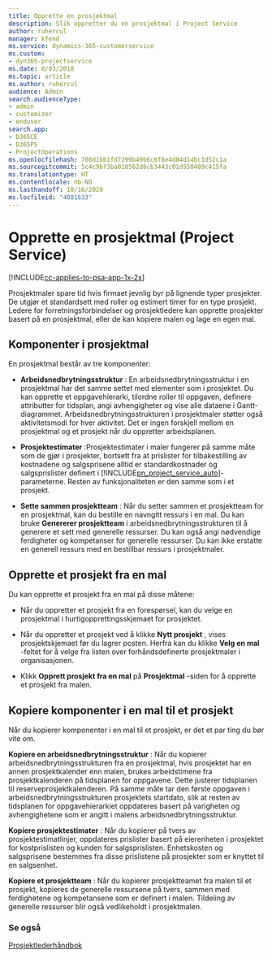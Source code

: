 ```yaml
---
title: Opprette en prosjektmal
description: Slik oppretter du en prosjektmal i Project Service
author: ruhercul
manager: kfend
ms.service: dynamics-365-customerservice
ms.custom:
- dyn365-projectservice
ms.date: 8/03/2018
ms.topic: article
ms.author: ruhercul
audience: Admin
search.audienceType:
- admin
- customizer
- enduser
search.app:
- D365CE
- D365PS
- ProjectOperations
ms.openlocfilehash: 700d1bb1fd7299b49b6c6f8e4d84d14bc1d52c1a
ms.sourcegitcommit: 5c4c9bf3ba018562d6cb3443c01d550489c415fa
ms.translationtype: HT
ms.contentlocale: nb-NO
ms.lasthandoff: 10/16/2020
ms.locfileid: "4081633"
---
```

# <a name="create-a-project-template-project-service"></a>Opprette en prosjektmal (Project Service)

[!INCLUDE[cc-applies-to-psa-app-1x-2x](../includes/cc-applies-to-psa-app-1x-2x.md)]

Prosjektmaler spare tid hvis firmaet jevnlig byr på lignende typer prosjekter. De utgjør et standardsett med roller og estimert timer for en type prosjekt. Ledere for forretningsforbindelser og prosjektledere kan opprette prosjekter basert på en prosjektmal, eller de kan kopiere malen og lage en egen mal.  
  
## <a name="components-of-project-template"></a>Komponenter i prosjektmal
 En prosjektmal består av tre komponenter:  
  
- **Arbeidsnedbrytningsstruktur** : En arbeidsnedbrytningsstruktur i en prosjektmal har det samme settet med elementer som i prosjektet. Du kan opprette et oppgavehierarki, tilordne roller til oppgaven, definere attributter for tidsplan, angi avhengigheter og vise alle dataene i Gantt-diagrammet. Arbeidsnedbrytningsstrukturen i prosjektmaler støtter også aktivitetsmodi for hver aktivitet. Det er ingen forskjell mellom en prosjektmal og et prosjekt når du oppretter arbeidsplanen.  
  
- **Prosjektestimater** :Prosjektestimater i maler fungerer på samme måte som de gjør i prosjekter, bortsett fra at prislister for tilbakestilling av kostnadene og salgsprisene alltid er standardkostnader og salgsprislister definert i [!INCLUDE[pn_project_service_auto](../includes/pn-project-service-auto.md)]-parameterne. Resten av funksjonaliteten er den samme som i et prosjekt.  
  
- **Sette sammen prosjektteam** : Når du setter sammen et prosjektteam for en prosjektmal, kan du bestille en navngitt ressurs i en mal. Du kan bruke **Genererer prosjektteam** i arbeidsnedbrytningsstrukturen til å generere et sett med generelle ressurser. Du kan også angi nødvendige ferdigheter og kompetanser for generelle ressurser. Du kan ikke erstatte en generell ressurs med en bestillbar ressurs i prosjektmaler.  
  
## <a name="create-a-project-from-a-template"></a>Opprette et prosjekt fra en mal  
 Du kan opprette et prosjekt fra en mal på disse måtene:  
  
-   Når du oppretter et prosjekt fra en forespørsel, kan du velge en prosjektmal i hurtigopprettingsskjemaet for prosjektet.  
  
-   Når du oppretter et prosjekt ved å klikke **Nytt prosjekt** , vises prosjektskjemaet før du lagrer posten. Herfra kan du klikke **Velg en mal** -feltet for å velge fra listen over forhåndsdefinerte prosjektmaler i organisasjonen.  
  
-   Klikk **Opprett prosjekt fra en mal** på **Prosjektmal** -siden for å opprette et prosjekt fra malen.  
  
## <a name="copying-components-of-a-template-to-a-project"></a>Kopiere komponenter i en mal til et prosjekt  
 Når du kopierer komponenter i en mal til et prosjekt, er det et par ting du bør vite om.  
  
 **Kopiere en arbeidsnedbrytningsstruktur** : Når du kopierer arbeidsnedbrytningsstrukturen fra en prosjektmal, hvis prosjektet har en annen prosjektkalender enn malen, brukes arbeidstimene fra prosjektkalenderen på tidsplanen for oppgavene. Dette justerer tidsplanen til reserveprosjektkalenderen. På samme måte tar den første oppgaven i arbeidsnedbrytningsstrukturen prosjektets startdato, slik at resten av tidsplanen for oppgavehierarkiet oppdateres basert på varigheten og avhengighetene som er angitt i malens arbeidsnedbrytningsstruktur.  
  
 **Kopiere prosjektestimater** : Når du kopierer på tvers av prosjektestimatlinjer, oppdateres prislister basert på eierenheten i prosjektet for kostprislisten og kunden for salgsprislisten. Enhetskosten og salgsprisene bestemmes fra disse prislistene på prosjekter som er knyttet til en salgsenhet.  
  
 **Kopiere et prosjektteam** : Når du kopierer prosjektteamet fra malen til et prosjekt, kopieres de generelle ressursene på tvers, sammen med ferdighetene og kompetansene som er definert i malen. Tildeling av generelle ressurser blir også vedlikeholdt i prosjektmalen.  
  
### <a name="see-also"></a>Se også  
 [Prosjektlederhåndbok](../psa/project-manager-guide.md)
